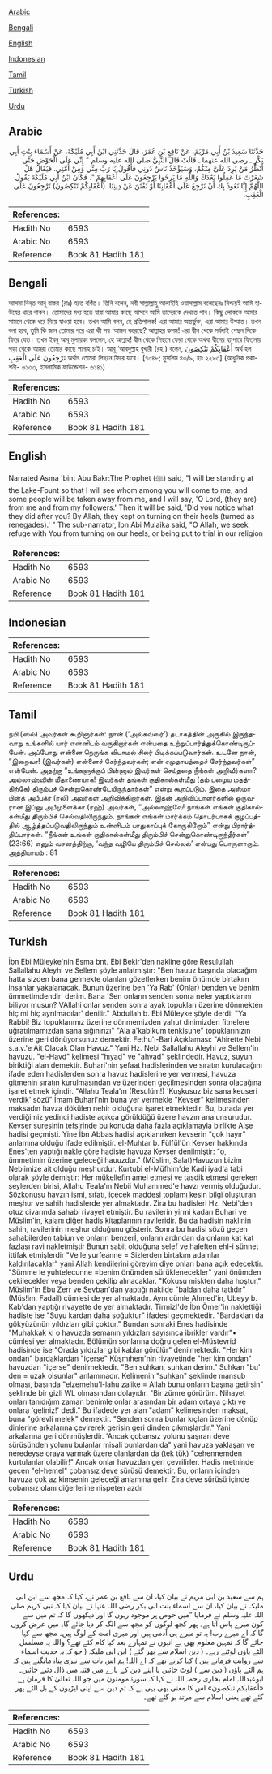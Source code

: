 [Arabic](#arabic)

[Bengali](#bengali)

[English](#english)

[Indonesian](#indonesian)

[Tamil](#tamil)

[Turkish](#turkish)

[Urdu](#urdu)

## Arabic


<div dir="rtl" lang="ar" style={{fontSize:'larger',backgroundColor:'#f8f9fa',padding:20}}>
حَدَّثَنَا سَعِيدُ بْنُ أَبِي مَرْيَمَ، عَنْ نَافِعِ بْنِ عُمَرَ، قَالَ حَدَّثَنِي ابْنُ أَبِي مُلَيْكَةَ، عَنْ أَسْمَاءَ بِنْتِ أَبِي بَكْرٍ ـ رضى الله عنهما ـ قَالَتْ قَالَ النَّبِيُّ صلى الله عليه وسلم ‏"‏ إِنِّي عَلَى الْحَوْضِ حَتَّى أَنْظُرُ مَنْ يَرِدُ عَلَىَّ مِنْكُمْ، وَسَيُؤْخَذُ نَاسٌ دُونِي فَأَقُولُ يَا رَبِّ مِنِّي وَمِنْ أُمَّتِي‏.‏ فَيُقَالُ هَلْ شَعَرْتَ مَا عَمِلُوا بَعْدَكَ وَاللَّهِ مَا بَرِحُوا يَرْجِعُونَ عَلَى أَعْقَابِهِمْ ‏"‏‏.‏ فَكَانَ ابْنُ أَبِي مُلَيْكَةَ يَقُولُ اللَّهُمَّ إِنَّا نَعُوذُ بِكَ أَنْ نَرْجِعَ عَلَى أَعْقَابِنَا أَوْ نُفْتَنَ عَنْ دِينِنَا‏.‏ ‏(‏أَعْقَابِكُمْ تَنْكِصُونَ‏)‏ تَرْجِعُونَ عَلَى الْعَقِبِ‏.‏
</div>
<div style={{backgroundColor:'#f8f9fa',padding:20, marginBottom: 10}}><table> <thead> <tr> <th>References:</th> <th></th> </tr> </thead> <tbody><tr><td>Hadith No</td><td>6593</td></tr><tr><td>Arabic No</td><td>6593</td></tr><tr><td>Reference</td><td>Book 81 Hadith 181</td></tr></tbody></table></div>

## Bengali


<div dir="ltr" lang="bn" style={{fontSize:'larger',backgroundColor:'#f8f9fa',padding:20}}>
আসমা বিন্‌ত আবূ বাকর (রাঃ) হতে বর্ণিত। তিনি বলেন, নবী সাল্লাল্লাহু আলাইহি ওয়াসাল্লাম বলেছেনঃ নিশ্চয়ই আমি হাউযের ধারে থাকব। তোমাদের মধ্য হতে যারা আমার কাছে আসবে আমি তাদেরকে দেখতে পাব। কিছু লোককে আমার সামনে থেকে ধরে নিয়ে যাওয়া হবে। তখন আমি বলব, হে প্রতিপালক! এরা আমার অন্তর্ভুক্ত, এরা আমার উম্মাত। তখন বলা হবে, তুমি কি জান তোমার পরে এরা কী সব ‘আমল করেছে? আল্লাহর কসম! এরা দ্বীন থেকে সর্বদাই পেছন দিকে ফিরে যেত। তখন ইবনু আবূ মুলায়কা বললেন, হে আল্লাহ্! দ্বীন থেকে পিছনে ফেরা থেকে অথবা দ্বীনের ব্যাপারে ফিতনায় পড়া থেকে আমরা তোমার কাছে পানাহ্ চাই। আবূ ‘আবদুল্লাহ বুখারী (রহ.) বলেন, أَعْقَابِكُمْ تَنْكِصُونَ অর্থ হল تَرْجِعُونَ عَلَى الْعَقِبِ অর্থাৎ তোমরা পিছনে ফিরে যাবে। [৭০৪৮; মুসলিম ৪৩/৯, হাঃ ২২৯৩] (আধুনিক প্রকাশনী- ৬১৩৩, ইসলামিক ফাউন্ডেশন- ৬১৪১)
</div>
<div style={{backgroundColor:'#f8f9fa',padding:20, marginBottom: 10}}><table> <thead> <tr> <th>References:</th> <th></th> </tr> </thead> <tbody><tr><td>Hadith No</td><td>6593</td></tr><tr><td>Arabic No</td><td>6593</td></tr><tr><td>Reference</td><td>Book 81 Hadith 181</td></tr></tbody></table></div>

## English


<div dir="ltr" lang="en" style={{fontSize:'larger',backgroundColor:'#f8f9fa',padding:20}}>
Narrated Asma 'bint Abu Bakr:The Prophet (ﷺ) said, "I will be standing at the Lake-Fount so that I will see whom among you will come to me; and some people will be taken away from me, and I will say, 'O Lord, (they are) from me and from my followers.' Then it will be said, 'Did you notice what they did after you? By Allah, they kept on turning on their heels (turned as renegades).' " The sub-narrator, Ibn Abi Mulaika said, "O Allah, we seek refuge with You from turning on our heels, or being put to trial in our religion
</div>
<div style={{backgroundColor:'#f8f9fa',padding:20, marginBottom: 10}}><table> <thead> <tr> <th>References:</th> <th></th> </tr> </thead> <tbody><tr><td>Hadith No</td><td>6593</td></tr><tr><td>Arabic No</td><td>6593</td></tr><tr><td>Reference</td><td>Book 81 Hadith 181</td></tr></tbody></table></div>

## Indonesian


<div dir="ltr" lang="id" style={{fontSize:'larger',backgroundColor:'#f8f9fa',padding:20}}>

</div>
<div style={{backgroundColor:'#f8f9fa',padding:20, marginBottom: 10}}><table> <thead> <tr> <th>References:</th> <th></th> </tr> </thead> <tbody><tr><td>Hadith No</td><td>6593</td></tr><tr><td>Arabic No</td><td>6593</td></tr><tr><td>Reference</td><td>Book 81 Hadith 181</td></tr></tbody></table></div>

## Tamil


<div dir="ltr" lang="ta" style={{fontSize:'larger',backgroundColor:'#f8f9fa',padding:20}}>
நபி (ஸல்) அவர்கள் கூறினார்கள்: நான் (‘அல்கவ்ஸர்’) தடாகத்தின் அருகில் இருந்தவாறு உங்களில் யார் என்னிடம் வருகிறார்கள் என்பதை உற்றுப்பார்த்துக்கொண்டிருப்பேன். அப்போது என்னை நெருங்க விடாமல் சிலர் பிடிக்கப்படுவார்கள். உடனே நான், “இறைவா! (இவர்கள்) என்னைச் சேர்ந்தவர்கள்; என் சமுதாயத்தைச் சேர்ந்தவர்கள்” என்பேன். அதற்கு “உங்களுக்குப் பின்னால் இவர்கள் செய்ததை நீங்கள் அறிவீர்களா? அல்லாஹ்வின் மீதாணையாக! இவர்கள் தங்கள் குதிகால்கள்மீது (தம் பழைய மதத்திற்கே) திரும்பச் சென்றுகொண்டேயிருந்தார்கள்” என்று கூறப்படும். இதை அஸ்மா பின்த் அபீபக்ர் (ரலி) அவர்கள் அறிவிக்கிறார்கள். இதன் அறிவிப்பாளர்களில் ஒருவரான இப்னு அபீமுளைக்கா (ரஹ்) அவர்கள், “அல்லாஹ்வே! நாங்கள் எங்கள் குதிகால்கள்மீது திரும்பிச் செல்வதிலிருந்தும், நாங்கள் எங்கள் மார்க்கம் தொடர்பாகக் குழப்பத்தில் ஆழ்த்தப்படுவதிலிருந்தும் உன்னிடம் பாதுகாப்புக் கோருகிறோம்” என்று பிரார்த்திப்பார்கள். “நீங்கள் உங்கள் குதிகால்கள்மீது திரும்பிச் சென்றுகொண்டிருந்தீர்கள்” (23:66) எனும் வசனத்திற்கு, ‘வந்த வழியே திரும்பிச் செல்லல்’ என்பது பொருளாகும். அத்தியாயம் : 81
</div>
<div style={{backgroundColor:'#f8f9fa',padding:20, marginBottom: 10}}><table> <thead> <tr> <th>References:</th> <th></th> </tr> </thead> <tbody><tr><td>Hadith No</td><td>6593</td></tr><tr><td>Arabic No</td><td>6593</td></tr><tr><td>Reference</td><td>Book 81 Hadith 181</td></tr></tbody></table></div>

## Turkish


<div dir="ltr" lang="tr" style={{fontSize:'larger',backgroundColor:'#f8f9fa',padding:20}}>
İbn Ebi Müleyke'nin Esma bnt. Ebi Bekir'den nakline göre Resulullah Sallallahu Aleyhi ve Sellem şöyle anlatmıştır: "Ben hauuz başında olacağım hatta sizden bana gelmekte olanları gözetlerken benim önümde birtakım insanlar yakalanacak. Bunun üzerine ben 'Ya Rab' (Onlar) benden ve benim ümmetimdendir' derim. Bana 'Sen onların senden sonra neler yaptıklarını biliyor musun? VAllahi onlar senden sonra ayak topukları üzerine dönmekten hiç mi hiç ayrılmadılar' denilir." Abdullah b. Ebi Müleyke şöyle derdi: "Ya Rabbi! Biz topuklarımız üzerine dönmemizden yahut dinimizden fitnelere uğratılmamızdan sana sığınırızı" "Ala a'kabikum tenkisune" topuklarınızın üzerine geri dönüyorsunuz demektir. Fethu'l-Bari Açıklaması: "Ahirette Nebi s.a.v.'e Ait Olacak Olan Havuz." Yani Hz. Nebi Sallallahu Aleyhi ve Sellem'in havuzu. "el-Havd" kelimesi "hıyad" ve "ahvad" şeklindedir. Havuz, suyun biriktiği alan demektir. Buhari'nin şefaat hadislerinden ve sıratın kurulacağını ifade eden hadislerden sonra havuz hadislerine yer vermesi, havuza gitmenin sıratın kurulmasından ve üzerinden geçilmesinden sonra olacağına işaret etmek içindir. "Allahu Teala'ın (Resulüm!) 'Kuşkusuz biz sana keuseri verdik' sözü" İmam Buhari'nin buna yer vermekle "Kevser" kelimesinden maksadın havza dökülen nehir olduğuna işaret etmektedir. Bu, burada yer verdiğimiz yedinci hadiste açıkça görüldüğü üzere havzın ana unsurudur. Kevser suresinin tefsirinde bu konuda daha fazla açıklamayla birlikte Aişe hadisi geçmişti. Yine İbn Abbas hadisi açıklanırken kevserin "çok hayır" anlamına olduğu ifade edilmiştir. el-Muhtar b. Fülfül'ün Kevser hakkında Enes'ten yaptığı nakle göre hadiste havuza Kevser denilmiştir: "o, ümmetimin üzerine geleceği hauuzdur." (Müslim, Salat)Havuzun bizim Nebiimize ait olduğu meşhurdur. Kurtubi el-Müfhim'de Kadi iyad'a tabi olarak şöyle demiştir: Her mükellefin amel etmesi ve tasdik etmesi gereken şeylerden birisi, Allahu Teala'ın Nebii Muhammed'e havzı vermiş olduğudur. Sözkonusu havzın ismi, sıfatı, içecek maddesi toplamı kesin bilgi oluşturan meşhur ve sahih hadislerde yer almaktadır. Zira bu hadisleri Hz. Nebi'den otuz civarında sahabi rivayet etmiştir. Bu ravilerin yirmi kadarı Buhari ve Müslim'in, kalanı diğer hadis kitaplarının ravileridir. Bu da hadisin naklinin sahih, ravilerinin meşhur olduğunu gösterir. Sonra bu hadisi sözü geçen sahabilerden tabiun ve onların benzerİ, onların ardından da onların kat kat fazlası ravi nakletmiştir Bunun sabit olduğuna selef ve haleften ehl-i sünnet ittifak etmişlerdir "Ve le yurfeanne = Sizlerden birtakım adamlar kaldırılacaklar" yani Allah kendilerini göreyim diye onları bana açık edecektir. "Sümme le yuhtelecunne =benim önümden sürüklenecekler" yani önümden çekilecekler veya benden çekilip alınacaklar. "Kokusu miskten daha hoştur." Müslim'in Ebu Zerr ve Sevban'dan yaptığı nakilde "baldan daha tatlıdır"(Müs!im, Fadail) cümlesi de yer almaktadır. Aynı cümle Ahmed'in, Ubeyy b. Kab'dan yaptığı rivayette de yer almaktadır. Tirmizl'de İbn Ömer'in naklettiği hadiste ise "Suyu kardan daha soğuktur" ifadesi geçmektedir. "Bardakları da gökyüzünün yıldızları gibi çoktur." Bundan sonraki Enes hadisinde "Muhakkak ki o havuzda semanın yıldızları sayısınca ibrikler vardır"• cümlesi yer almaktadır. Bölümün sonlarına doğru gelen el-Müstevrid hadisinde ise "Orada yıldızlar gibi kablar görülür" denilmektedir. "Her kim ondan" bardaklardan "içerse" Küşmıhenı'nin rivayetinde "her kim ondan" havuzdan "içerse" denilmektedir. "Ben suhkan, suhkan derim." Suhkan "bu' den = uzak olsunlar" anlamınadır. Kelimenin "suhkan" şeklinde mansub olması, başında "elzemehu'l-lahu zalike = Allah bunu onların başına getirsin" şeklinde bir gizli WL olmasından dolayıdır. "Bir zümre görürüm. Nihayet onları tanıdığım zaman benimle onlar arasından bir adam ortaya çıktı ve onlara 'geliniz!' dedi." Bu ifadede yer alan "adam" kelimesinden maksat, buna "görevli melek" demektir. "Senden sonra bunlar kıçları üzerine dönüp dinlerine arkalarına çevirerek gerisin geri dinden çıkmışlardır." Yani arkalarına geri dönmüşlerdir. 'Ancak çobansız yolunu şaşıran deve sürüsünden yolunu bulanlar misali bunlardan da" yani havuza yaklaşan ve neredeyse oraya varmak üzere olanlardan da (tek tük) "cehennemden kurtulanlar olabilir!" Ancak onlar havuzdan geri çevrilirler. Hadis metninde geçen "el-hemel" çobansız deve sürüsü demektir. Bu, onların içinden havuza çok az kimsenin geleceği anlamına gelir. Zira deve sürüsü içinde çobansız olanı diğerlerine nispeten azdır
</div>
<div style={{backgroundColor:'#f8f9fa',padding:20, marginBottom: 10}}><table> <thead> <tr> <th>References:</th> <th></th> </tr> </thead> <tbody><tr><td>Hadith No</td><td>6593</td></tr><tr><td>Arabic No</td><td>6593</td></tr><tr><td>Reference</td><td>Book 81 Hadith 181</td></tr></tbody></table></div>

## Urdu


<div dir="rtl" lang="ur" style={{fontSize:'larger',backgroundColor:'#f8f9fa',padding:20}}>
ہم سے سعید بن ابی مریم نے بیان کیا، ان سے نافع بن عمر نے، کہا کہ مجھ سے ابن ابی ملیکہ نے بیان کیا، ان سے اسماء بنت ابی بکر رضی اللہ عنہا نے بیان کیا کہ نبی کریم صلی اللہ علیہ وسلم نے فرمایا ”میں حوض پر موجود رہوں گا اور دیکھوں گا کہ تم میں سے کون میرے پاس آتا ہے۔ پھر کچھ لوگوں کو مجھ سے الگ کر دیا جائے گا۔ میں عرض کروں گا کہ اے میرے رب! یہ تو میرے ہی آدمی ہیں اور میری امت کے لوگ ہیں۔ مجھ سے کہا جائے گا کہ تمہیں معلوم بھی ہے انہوں نے تمہارے بعد کیا کام کئے تھے؟ واللہ یہ مسلسل الٹے پاؤں لوٹتے رہے۔ ( دین اسلام سے پھر گئے ) ابن ابی ملیکہ ( جو کہ یہ حدیث اسماء سے روایت فرماتے ہیں ) کہا کرتے تھے کہ اے اللہ! ہم اس بات سے تیری پناہ مانگتے ہیں کہ ہم الٹے پاؤں ( دین سے ) لوٹ جائیں یا اپنے دین کے بارے میں فتنہ میں ڈال دئیے جائیں۔ ابوعبداللہ امام بخاری رحمہ اللہ نے کہا کہ سورۃ مومنون میں جو اللہ تعالیٰ کا فرمان ہے «أعقابكم تنكصون‏» اس کا معنی بھی یہی ہے کہ تم دین سے اپنی ایڑیوں کے بل الٹے پھر گئے تھے یعنی اسلام سے مرتد ہو گئے تھے۔
</div>
<div style={{backgroundColor:'#f8f9fa',padding:20, marginBottom: 10}}><table> <thead> <tr> <th>References:</th> <th></th> </tr> </thead> <tbody><tr><td>Hadith No</td><td>6593</td></tr><tr><td>Arabic No</td><td>6593</td></tr><tr><td>Reference</td><td>Book 81 Hadith 181</td></tr></tbody></table></div>